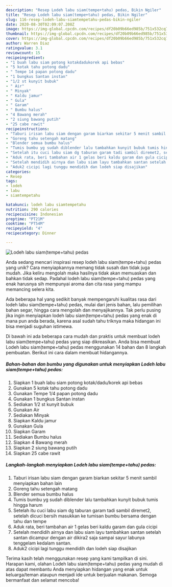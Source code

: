 ```yaml
---
description: "Resep Lodeh labu siam(tempe+tahu) pedas, Bikin Ngiler"
title: "Resep Lodeh labu siam(tempe+tahu) pedas, Bikin Ngiler"
slug: 116-resep-lodeh-labu-siamtempetahu-pedas-bikin-ngiler
date: 2020-08-30T02:09:07.208Z
image: https://img-global.cpcdn.com/recipes/df20b09b66ed985b/751x532cq70/lodeh-labu-siamtempetahu-pedas-foto-resep-utama.jpg
thumbnail: https://img-global.cpcdn.com/recipes/df20b09b66ed985b/751x532cq70/lodeh-labu-siamtempetahu-pedas-foto-resep-utama.jpg
cover: https://img-global.cpcdn.com/recipes/df20b09b66ed985b/751x532cq70/lodeh-labu-siamtempetahu-pedas-foto-resep-utama.jpg
author: Warren Diaz
ratingvalue: 3.1
reviewcount: 15
recipeingredient:
- "1 buah labu siam potong kotakdadukorek api bebas"
- "5 kotak tahu potong dadu"
- " Tempe 14 papan potong dadu"
- "1 bungkus Santan instan"
- "1/2 st kunyit bubuk"
- " Air"
- " Minyak"
- " Kaldu jamur"
- " Gula"
- " Garam"
- " Bumbu halus"
- "4 Bawang merah"
- "2 siung bawang putih"
- "25 cabe rawit"
recipeinstructions:
- "Taburi irisan labu siam dengan garam biarkan sekitar 5 menit sambil menyiapkan bahan lain"
- "Goreng tahu setengah matang"
- "Blender semua bumbu halus"
- "Tumis bumbu yg sudah diblender lalu tambahkan kunyit bubuk tumis hingga harum"
- "Setelah itu cuci labu siam dg taburan garam tadi sambil diremet2, setelah dicuci bersih masukkan ke tumisan bumbu bersama dengan tahu dan tempe"
- "Aduk rata, beri tambahan air 1 gelas beri kaldu garam dan gula cicipi"
- "Setelah mendidih airnya dan labu siam layu tambahkan santan setelah santan dicampur dengan air dikira2 saja sampai sayur labunya tenggelam kedalam santan."
- "Aduk2 cicipi lagi tunggu mendidih dan lodeh siap disajikan"
categories:
- Resep
tags:
- lodeh
- labu
- siamtempetahu

katakunci: lodeh labu siamtempetahu 
nutrition: 290 calories
recipecuisine: Indonesian
preptime: "PT21M"
cooktime: "PT54M"
recipeyield: "4"
recipecategory: Dinner

---
```



![Lodeh labu siam(tempe+tahu) pedas](https://img-global.cpcdn.com/recipes/df20b09b66ed985b/751x532cq70/lodeh-labu-siamtempetahu-pedas-foto-resep-utama.jpg)

Anda sedang mencari inspirasi resep lodeh labu siam(tempe+tahu) pedas yang unik? Cara menyiapkannya memang tidak susah dan tidak juga mudah. Jika keliru mengolah maka hasilnya tidak akan memuaskan dan bahkan tidak sedap. Padahal lodeh labu siam(tempe+tahu) pedas yang enak harusnya sih mempunyai aroma dan cita rasa yang mampu memancing selera kita.

Ada beberapa hal yang sedikit banyak mempengaruhi kualitas rasa dari lodeh labu siam(tempe+tahu) pedas, mulai dari jenis bahan, lalu pemilihan bahan segar, hingga cara mengolah dan menyajikannya. Tak perlu pusing jika ingin menyiapkan lodeh labu siam(tempe+tahu) pedas yang enak di mana pun anda berada, karena asal sudah tahu triknya maka hidangan ini bisa menjadi suguhan istimewa.




Di bawah ini ada beberapa cara mudah dan praktis untuk membuat lodeh labu siam(tempe+tahu) pedas yang siap dikreasikan. Anda bisa membuat Lodeh labu siam(tempe+tahu) pedas menggunakan 14 bahan dan 8 langkah pembuatan. Berikut ini cara dalam membuat hidangannya.

<!--inarticleads1-->

##### Bahan-bahan dan bumbu yang digunakan untuk menyiapkan Lodeh labu siam(tempe+tahu) pedas:

1. Siapkan 1 buah labu siam potong kotak/dadu/korek api bebas
1. Gunakan 5 kotak tahu potong dadu
1. Gunakan  Tempe 1/4 papan potong dadu
1. Gunakan 1 bungkus Santan instan
1. Sediakan 1/2 st kunyit bubuk
1. Gunakan  Air
1. Sediakan  Minyak
1. Siapkan  Kaldu jamur
1. Gunakan  Gula
1. Siapkan  Garam
1. Sediakan  Bumbu halus
1. Siapkan 4 Bawang merah
1. Siapkan 2 siung bawang putih
1. Siapkan 25 cabe rawit




<!--inarticleads2-->

##### Langkah-langkah menyiapkan Lodeh labu siam(tempe+tahu) pedas:

1. Taburi irisan labu siam dengan garam biarkan sekitar 5 menit sambil menyiapkan bahan lain
1. Goreng tahu setengah matang
1. Blender semua bumbu halus
1. Tumis bumbu yg sudah diblender lalu tambahkan kunyit bubuk tumis hingga harum
1. Setelah itu cuci labu siam dg taburan garam tadi sambil diremet2, setelah dicuci bersih masukkan ke tumisan bumbu bersama dengan tahu dan tempe
1. Aduk rata, beri tambahan air 1 gelas beri kaldu garam dan gula cicipi
1. Setelah mendidih airnya dan labu siam layu tambahkan santan setelah santan dicampur dengan air dikira2 saja sampai sayur labunya tenggelam kedalam santan.
1. Aduk2 cicipi lagi tunggu mendidih dan lodeh siap disajikan




Terima kasih telah menggunakan resep yang kami tampilkan di sini. Harapan kami, olahan Lodeh labu siam(tempe+tahu) pedas yang mudah di atas dapat membantu Anda menyiapkan hidangan yang enak untuk keluarga/teman ataupun menjadi ide untuk berjualan makanan. Semoga bermanfaat dan selamat mencoba!
